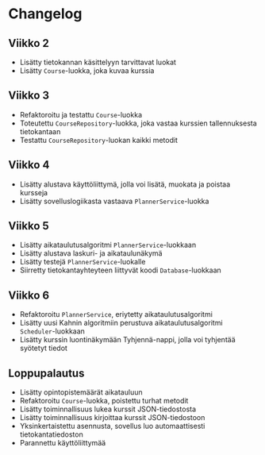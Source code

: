 # Changelog

## Viikko 2

- Lisätty tietokannan käsittelyyn tarvittavat luokat
- Lisätty `Course`-luokka, joka kuvaa kurssia

## Viikko 3

- Refaktoroitu ja testattu `Course`-luokka
- Toteutettu `CourseRepository`-luokka, joka vastaa kurssien tallennuksesta tietokantaan
- Testattu `CourseRepository`-luokan kaikki metodit

## Viikko 4

- Lisätty alustava käyttöliittymä, jolla voi lisätä, muokata ja poistaa kursseja
- Lisätty sovelluslogiikasta vastaava `PlannerService`-luokka

## Viikko 5

- Lisätty aikataulutusalgoritmi `PlannerService`-luokkaan
- Lisätty alustava laskuri- ja aikataulunäkymä
- Lisätty testejä `PlannerService`-luokalle
- Siirretty tietokantayhteyteen liittyvät koodi `Database`-luokkaan

## Viikko 6

- Refaktoroitu `PlannerService`, eriytetty aikataulutusalgoritmi
- Lisätty uusi Kahnin algoritmiin perustuva aikataulutusalgoritmi `Scheduler`-luokkaan
- Lisätty kurssin luontinäkymään Tyhjennä-nappi, jolla voi tyhjentää syötetyt tiedot

## Loppupalautus

- Lisätty opintopistemäärät aikatauluun
- Refaktoroitu `Course`-luokka, poistettu turhat metodit
- Lisätty toiminnallisuus lukea kurssit JSON-tiedostosta
- Lisätty toiminnallisuus kirjoittaa kurssit JSON-tiedostoon
- Yksinkertaistettu asennusta, sovellus luo automaattisesti tietokantatiedoston
- Parannettu käyttöliittymää
